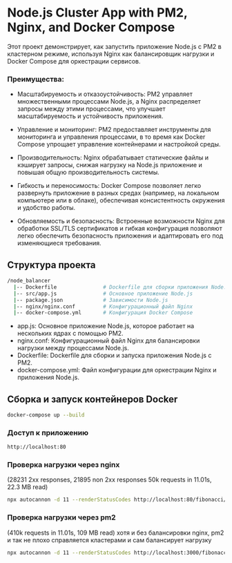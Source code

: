 # Node.js Cluster App with PM2, Nginx, and Docker Compose

Этот проект демонстрирует, как запустить приложение Node.js с PM2 в кластерном режиме, используя Nginx как балансировщик нагрузки и Docker Compose для оркестрации сервисов.

### Преимущества:

- Масштабируемость и отказоустойчивость: PM2 управляет множественными процессами Node.js, а Nginx распределяет запросы между этими процессами, что улучшает масштабируемость и устойчивость приложения.

- Управление и мониторинг: PM2 предоставляет инструменты для мониторинга и управления процессами, в то время как Docker Compose упрощает управление контейнерами и настройкой среды.

- Производительность: Nginx обрабатывает статические файлы и кэширует запросы, снижая нагрузку на Node.js приложение и повышая общую производительность системы.

- Гибкость и переносимость: Docker Compose позволяет легко развернуть приложение в разных средах (например, на локальном компьютере или в облаке), обеспечивая консистентность окружения и удобство работы.

- Обновляемость и безопасность: Встроенные возможности Nginx для обработки SSL/TLS сертификатов и гибкая конфигурация позволяют легко обеспечить безопасность приложения и адаптировать его под изменяющиеся требования.

## Структура проекта

```bash
/node_balancer
  |-- Dockerfile               # Dockerfile для сборки приложения Node.js
  |-- src/app.js               # Основное приложение Node.js
  |-- package.json             # Зависимости Node.js
  |-- nginx/nginx.conf         # Конфигурационный файл Nginx
  |-- docker-compose.yml       # Конфигурация Docker Compose
```

- app.js: Основное приложение Node.js, которое работает на нескольких ядрах с помощью PM2.
- nginx.conf: Конфигурационный файл Nginx для балансировки нагрузки между процессами Node.js.
- Dockerfile: Dockerfile для сборки и запуска приложения Node.js с PM2.
- docker-compose.yml: Файл конфигурации для оркестрации Nginx и приложения Node.js.

## Сборка и запуск контейнеров Docker

```bash
docker-compose up --build
```

### Доступ к приложению

```bash
http://localhost:80
```

### Проверка нагрузки через nginx

(28231 2xx responses, 21895 non 2xx responses
50k requests in 11.01s, 22.3 MB read)

```bash
npx autocannon -d 11 --renderStatusCodes http://localhost:80/fibonacci/10
```

### Проверка нагрузки через pm2

(410k requests in 11.01s, 109 MB read) хотя и без балансировки nginx, pm2 и так не плохо справляется кластерами и сам балансирует нагрузку

```bash
npx autocannon -d 11 --renderStatusCodes http://localhost:3000/fibonacci/10
```
